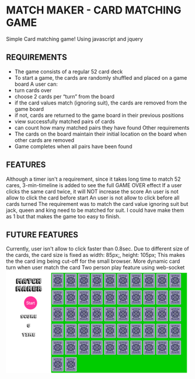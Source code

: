 # MATCH MAKER - CARD MATCHING GAME
Simple Card matching game!
Using javascript and jquery 

## REQUIREMENTS
- The game consists of a regular 52 card deck
- To start a game, the cards are randomly shuffled and placed on a game board
A user can:
- turn cards over
- choose 2 cards per “turn” from the board
- if the card values match (ignoring suit), the cards are removed from the game board
- if not, cards are returned to the game board in their previous positions
- view successfully matched pairs of cards
- can count how many matched pairs they have found
Other requirements
- The cards on the board maintain their initial location on the board when other cards are removed
- Game completes when all pairs have been found

## FEATURES
Although a timer isn't a requirement, since it takes long time to match 52 cares, 3-min-timeline is added to see the full GAME OVER effect
If a user clicks the same card twice, it will NOT increase the score 
An user is not allow to click the card before start
An user is not allow to click before all cards turned
The requirement was to match the card value ignoring suit but jack, queen and king need to be matched for suit. I could have make them as 1 but that makes the game too easy to finish.

## FUTURE FEATURES
Currently, user isn't allow to click faster than 0.8sec. 
Due to different size of the cards, the card size is fixed as width: 85px;, height: 105px; This makes the the card img being cut-off for the small browser.
More dynamic card turn when user match the card
Two person play feature using web-socket 
![alt tag](https://github.com/sarahkwak/CardGame/blob/master/card_game.png)
